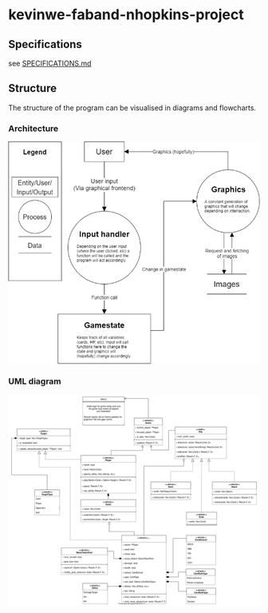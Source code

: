 # kevinwe-faband-nhopkins-project

## Specifications

see [SPECIFICATIONS.md](https://github.com/INDAPlus20/kevinwe-faband-nhopkins-project/blob/main/SPECIFICATIONS.md)

## Structure

The structure of the program can be visualised in diagrams and flowcharts.

### Architecture

![](./architecture/architecture_0.1.0.png)

### UML diagram

![](./architecture/structure_0.2.2.svg)
